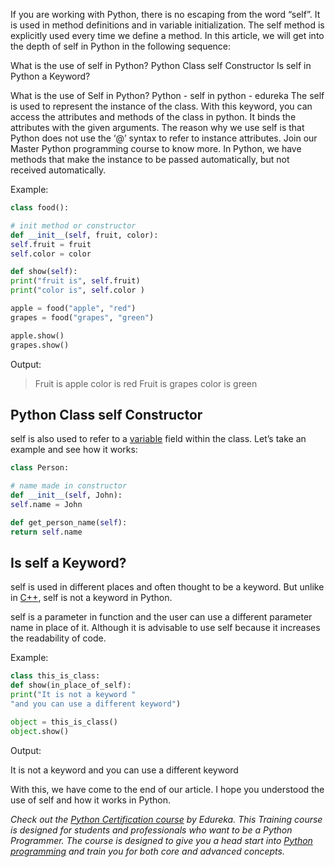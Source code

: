 If you are working with Python, there is no escaping from the word “self”. It is used in method definitions and in variable initialization. The self method is explicitly used every time we define a method. In this article, we will get into the depth of self in Python in the following sequence:

What is the use of self in Python?
Python Class self Constructor
Is self in Python a Keyword?

What is the use of Self in Python?
Python - self in python - edureka
The self is used to represent the instance of the class. With this keyword, you can access the attributes and methods of the class in python. It binds the attributes with the given arguments. The reason why we use self is that Python does not use the ‘@’ syntax to refer to instance attributes. Join our Master Python programming course to know more. In Python, we have methods that make the instance to be passed automatically, but not received automatically.

Example:

```py
class food():

# init method or constructor
def __init__(self, fruit, color):
self.fruit = fruit
self.color = color

def show(self):
print("fruit is", self.fruit)
print("color is", self.color )

apple = food("apple", "red")
grapes = food("grapes", "green")

apple.show()
grapes.show()
```

Output:

> Fruit is apple
> color is red
> Fruit is grapes
> color is green

## **Python Class self Constructor**

self is also used to refer to a [variable](https://www.edureka.co/blog/variables-and-data-types-in-python/) field within the class. Let’s take an example and see how it works:

```py
class Person:

# name made in constructor
def __init__(self, John):
self.name = John

def get_person_name(self):
return self.name
```

## **Is self a Keyword?**

self is used in different places and often thought to be a keyword. But unlike in [C++](https://www.edureka.co/blog/object-oriented-programming-in-cpp/), self is not a keyword in Python.

self is a parameter in function and the user can use a different parameter name in place of it. Although it is advisable to use self because it increases the readability of code.

Example:

```py
class this_is_class:
def show(in_place_of_self):
print("It is not a keyword "
"and you can use a different keyword")

object = this_is_class()
object.show()
```

Output:

It is not a keyword and you can use a different keyword

With this, we have come to the end of our article. I hope you understood the use of self and how it works in Python.

*Check out the [Python Certification course](https://www.edureka.co/python-programming-certification-training)* *by Edureka. This* *Training course is designed for students and professionals who want to be a Python Programmer. The course is designed to give you a head start into [Python programming](https://www.edureka.co/blog/python-programming-language) and train you for both core and advanced concepts.*
